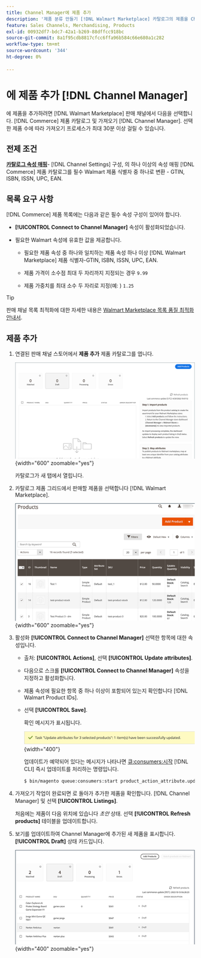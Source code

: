 ```yaml
---
title: Channel Manager에 제품 추가
description: '제품 분류 만들기 [!DNL Walmart Marketplace] 카탈로그의 제품을 Channel Manager에 구성된 판매 채널에 추가하여 판매'
feature: Sales Channels, Merchandising, Products
exl-id: 00932df7-bdc7-42a1-b269-88dffcc918bc
source-git-commit: 8a1f95cdb8817cfcc6ffa96b584c66e680a1c282
workflow-type: tm+mt
source-wordcount: '344'
ht-degree: 0%

---
```



# 에 제품 추가 [!DNL Channel Manager]

에 제품을 추가하려면 [!DNL Walmart Marketplace] 판매 채널에서 다음을 선택합니다. [!DNL Commerce] 제품 카탈로그 및 가져오기 [!DNL Channel Manager].
선택한 제품 수에 따라 가져오기 프로세스가 최대 30분 이상 걸릴 수 있습니다.

## 전제 조건

**[카탈로그 속성 매핑](map-catalog-attributes.md)**- [!DNL Channel Settings] 구성, 의 하나 이상의 속성 매핑 [!DNL Commerce] 제품 카탈로그를 필수 Walmart 제품 식별자 중 하나로 변환 - GTIN, ISBN, ISSN, UPC, EAN.

## 목록 요구 사항

[!DNL Commerce] 제품 목록에는 다음과 같은 필수 속성 구성이 있어야 합니다.

- **[!UICONTROL Connect to Channel Manager]** 속성이 활성화되었습니다.

- 필요한 Walmart 속성에 유효한 값을 제공합니다.

   - 필요한 제품 속성 중 하나와 일치하는 제품 속성 하나 이상 [!DNL Walmart Marketplace] 제품 식별자-GTIN, ISBN, ISSN, UPC, EAN.

   - 제품 가격이 소수점 최대 두 자리까지 지정되는 경우 `9.99`

   - 제품 가중치를 최대 소수 두 자리로 지정(예: ) `1.25`

>[!TIP]
>
>판매 채널 목록 최적화에 대한 자세한 내용은 [Walmart Marketplace 목록 품질 최적화 안내서](https://marketplace.walmart.com/wp-content/uploads/2020/09/WMP_listing_quality_optimization_guide.pdf).

## 제품 추가

1. 연결된 판매 채널 스토어에서 **제품 추가** 제품 카탈로그를 엽니다.

   ![판매 채널 스토어에 제품 추가](assets/add-initial-products-to-connected-channel.png){width="600" zoomable="yes"}

   카탈로그가 새 탭에서 열립니다.

1. 카탈로그 제품 그리드에서 판매할 제품을 선택합니다 [!DNL Walmart Marketplace].

   ![판매 채널 스토어로 제품 보내기](assets/select-products-from-catalog.png){width="600" zoomable="yes"}

1. 활성화 **[!UICONTROL Connect to Channel Manager]** 선택한 항목에 대한 속성입니다.

   - 출처: **[!UICONTROL Actions]**, 선택 **[!UICONTROL Update attributes]**.

   - 다음으로 스크롤 **[!UICONTROL Connect to Channel Manager]** 속성을 지정하고 활성화합니다.

   - 제품 속성에 필요한 항목 중 하나 이상이 포함되어 있는지 확인합니다 [!DNL Walmart Product IDs].

   - 선택 **[!UICONTROL Save]**.

     확인 메시지가 표시됩니다.

     ![카탈로그에서 판매 채널로 제품 가져오기 확인 메시지](assets/product-import-from-catalog-confirmation.png){width="400"}

     업데이트가 예약되어 있다는 메시지가 나타나면 [큐:consumers:시작](https://experienceleague.adobe.com/docs/commerce-operations/configuration-guide/cli/start-message-queues.html) [!DNL CLI] 즉시 업데이트를 처리하는 명령입니다.

     ```bash
     $ bin/magento queue:consumers:start product_action_attribute.update
     ```

1. 가져오기 작업이 완료되면 로 돌아가 추가한 제품을 확인합니다. [!DNL Channel Manager] 및 선택 **[!UICONTROL Listings]**.

   처음에는 제품이 다음 위치에 있습니다 *초안* 상태. 선택 **[!UICONTROL Refresh products]** 테이블을 업데이트합니다.

1. 보기를 업데이트하여 Channel Manager에 추가된 새 제품을 표시합니다. **[!UICONTROL Draft]** 상태 카드입니다.

   ![연결된 판매 채널로 가져온 제품](assets/products-in-marketplace-sales-channel.png){width="400" zoomable="yes"}


